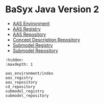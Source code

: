 # BaSyx Java Version 2

* [AAS Environment](aas_environment/index)
* [AAS Registry](aas_registry)
* [AAS Repository](aas_repository)
* [Concept Description Repository](cd_repository)
* [Submodel Registry](submodel_registry)
* [Submodel Repository](submodel_repository)

```{toctree}
:hidden:
:maxdepth: 1

aas_environment/index
aas_registry
aas_repository
cd_repository
submodel_registry
submodel_repository
```